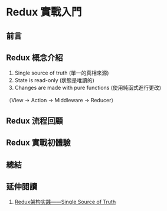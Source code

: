 # Redux 實戰入門

## 前言

## Redux 概念介紹
1. Single source of truth (單一的真相來源)
2. State is read-only (狀態是唯讀的)
3. Changes are made with pure functions (使用純函式進行更改)

（View -> Action -> Middleware -> Reducer）

## Redux 流程回顧

## Redux 實戰初體驗

## 總結

## 延伸閱讀
1. [Redux架构实践——Single Source of Truth](http://react-china.org/t/redux-single-source-of-truth/5564)